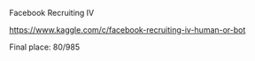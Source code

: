 Facebook Recruiting IV

https://www.kaggle.com/c/facebook-recruiting-iv-human-or-bot

Final place: 80/985